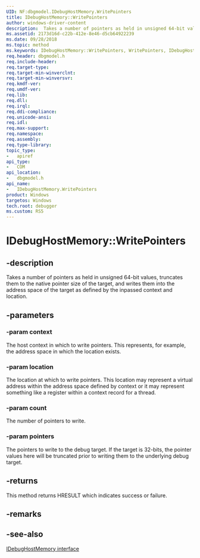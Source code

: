 ```yaml
---
UID: NF:dbgmodel.IDebugHostMemory.WritePointers
title: IDebugHostMemory::WritePointers
author: windows-driver-content
description:  Takes a number of pointers as held in unsigned 64-bit values, truncates them to the native pointer size of the target, and writes them into the address space of the target as defined by the inpassed context and location.
ms.assetid: 2173d16d-c22b-412e-8e46-d5cb64922239
ms.date: 09/28/2018
ms.topic: method
ms.keywords: IDebugHostMemory::WritePointers, WritePointers, IDebugHostMemory.WritePointers, IDebugHostMemory::WritePointers, IDebugHostMemory.WritePointers
req.header: dbgmodel.h
req.include-header:
req.target-type:
req.target-min-winverclnt:
req.target-min-winversvr:
req.kmdf-ver:
req.umdf-ver:
req.lib:
req.dll:
req.irql: 
req.ddi-compliance:
req.unicode-ansi:
req.idl:
req.max-support:
req.namespace:
req.assembly:
req.type-library: 
topic_type: 
-	apiref
api_type: 
-	COM
api_location: 
-	dbgmodel.h
api_name: 
-	IDebugHostMemory.WritePointers
product: Windows
targetos: Windows
tech.root: debugger
ms.custom: RS5
---
```


# IDebugHostMemory::WritePointers


## -description

 Takes a number of pointers as held in unsigned 64-bit values, truncates them to the native pointer size of the target, and writes them into the address space of the target as defined by the inpassed context and location.

## -parameters

### -param context
The host context in which to write pointers.  This represents, for example, the address space in which the location exists.

### -param location
The location at which to write pointers.  This location may represent a virtual address within the address space defined by context or it may represent something like a register within a context record for a thread.

### -param count
The number of pointers to write.

### -param pointers
The pointers to write to the debug target.  If the target is 32-bits, the pointer values here will be truncated prior to writing them to the underlying debug target.


## -returns
This method returns HRESULT which indicates success or failure.

## -remarks

## -see-also

[IDebugHostMemory interface](nn-dbgmodel-idebughostmemory.md)
